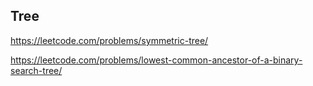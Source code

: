 ## Tree

https://leetcode.com/problems/symmetric-tree/

https://leetcode.com/problems/lowest-common-ancestor-of-a-binary-search-tree/
